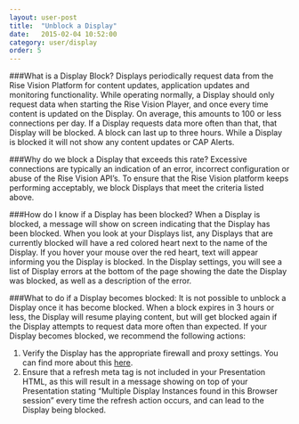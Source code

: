 ```yaml
---
layout: user-post
title:  "Unblock a Display"
date:   2015-02-04 10:52:00
category: user/display
order: 5
---
```


###What is a Display Block?
Displays periodically request data from the Rise Vision Platform for content updates, application updates and monitoring functionality. While operating normally, a Display should only request data when starting the Rise Vision Player, and once every time content is updated on the Display. On average, this amounts to 100 or less connections per day. If a Display requests data more often than that, that Display will be blocked. A block can last up to three hours. While a Display is blocked it will not show any content updates or CAP Alerts.

###Why do we block a Display that exceeds this rate?
Excessive connections are typically an indication of an error, incorrect configuration or abuse of the Rise Vision API’s. To ensure that the Rise Vision platform keeps performing acceptably, we block Displays that meet the criteria listed above.

###How do I know if a Display has been blocked?
When a Display is blocked, a message will show on screen indicating that the Display has been blocked. When you look at your Displays list, any Displays that are currently blocked will have a red colored heart next to the name of the Display. If you hover your mouse over the red heart, text will appear informing you the Display is blocked. In the Display settings, you will see a list of Display errors at the bottom of the page showing the date the Display was blocked, as well as a description of the error.

###What to do if a Display becomes blocked:
It is not possible to unblock a Display once it has become blocked. When a block expires in 3 hours or less, the Display will resume playing content, but will get blocked again if the Display attempts to request data more often than expected. If your Display becomes blocked, we recommend the following actions:

1. Verify the Display has the appropriate firewall and proxy settings. You can find more about this [here](http://wp.me/P3GpMr-64b).
2. Ensure that a refresh meta tag is not included in your Presentation HTML, as this will result in a message showing on top of your Presentation stating “Multiple Display Instances found in this Browser session” every time the refresh action occurs, and can lead to the Display being blocked.